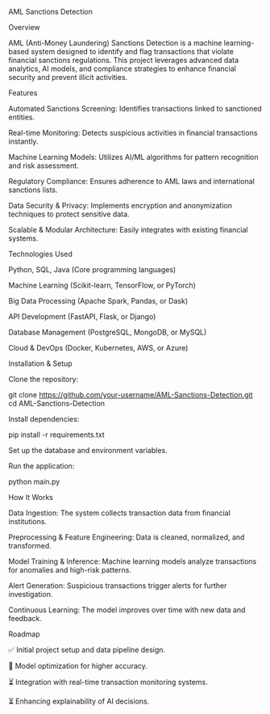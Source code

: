 AML Sanctions Detection

Overview

AML (Anti-Money Laundering) Sanctions Detection is a machine learning-based system designed to identify and flag transactions that violate financial sanctions regulations. This project leverages advanced data analytics, AI models, and compliance strategies to enhance financial security and prevent illicit activities.

Features

Automated Sanctions Screening: Identifies transactions linked to sanctioned entities.

Real-time Monitoring: Detects suspicious activities in financial transactions instantly.

Machine Learning Models: Utilizes AI/ML algorithms for pattern recognition and risk assessment.

Regulatory Compliance: Ensures adherence to AML laws and international sanctions lists.

Data Security & Privacy: Implements encryption and anonymization techniques to protect sensitive data.

Scalable & Modular Architecture: Easily integrates with existing financial systems.

Technologies Used

Python, SQL, Java (Core programming languages)

Machine Learning (Scikit-learn, TensorFlow, or PyTorch)

Big Data Processing (Apache Spark, Pandas, or Dask)

API Development (FastAPI, Flask, or Django)

Database Management (PostgreSQL, MongoDB, or MySQL)

Cloud & DevOps (Docker, Kubernetes, AWS, or Azure)

Installation & Setup

Clone the repository:

git clone https://github.com/your-username/AML-Sanctions-Detection.git
cd AML-Sanctions-Detection

Install dependencies:

pip install -r requirements.txt

Set up the database and environment variables.

Run the application:

python main.py

How It Works

Data Ingestion: The system collects transaction data from financial institutions.

Preprocessing & Feature Engineering: Data is cleaned, normalized, and transformed.

Model Training & Inference: Machine learning models analyze transactions for anomalies and high-risk patterns.

Alert Generation: Suspicious transactions trigger alerts for further investigation.

Continuous Learning: The model improves over time with new data and feedback.

Roadmap

✅ Initial project setup and data pipeline design.

🚧 Model optimization for higher accuracy.

⏳ Integration with real-time transaction monitoring systems.

⏳ Enhancing explainability of AI decisions.
